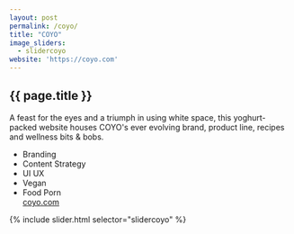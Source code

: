 ```yaml
---
layout: post
permalink: /coyo/
title: "COYO"
image_sliders:
  - slidercoyo
website: 'https://coyo.com'
---
```

<section class="section fadeup clear float_left">

<div class="col-1-4">
  <article class="txt-left">
  <h2>{{ page.title }}</h2>
    <p>A feast for the eyes and a triumph in using white space, this yoghurt-packed website houses COYO's ever evolving brand, product line, recipes and wellness bits & bobs.
    </p>
    <ul>
      <li>Branding</li>
      <li>Content Strategy</li>
      <li>UI UX</li>
      <li>Vegan</li>
      <li>Food Porn</li>
      <a href="{{ page.website }}">coyo.com</a>
    </ul>
  </article>
</div>

<div class="col-3-4">
  <div id="slideshow">
  {% include slider.html selector="slidercoyo" %}
  </div>
</div>

</section>
